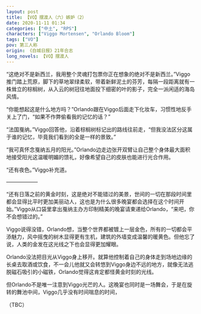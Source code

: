 ```yaml
---
layout: post
title: 【VO】摆渡人（六）嫉妒（2）
date: 2020-11-11 01:34
categories: ["中土", "RPS"]
characters: ["Viggo Mortensen", "Orlando Bloom"]
tags: ["VO"]
pov: 第三人称
origin: 《白城日报》21年合志
long_novels: 【VO】摆渡人
---
```


“这绝对不是新西兰，我用整个灵魂打包票你正在想象的绝对不是新西兰。”Viggo推门踏上荒原，脚下的草地翠绿柔软，带着新鲜泥土的芬芳，每隔一段距离就有一株耸立的棕榈树，从入云的树冠往地面投下细密的叶的影子，完全一派闲适的海岛风情。

“你能想起这是什么地方吗？”Orlando跟在Viggo后面走下化妆车，习惯性地反手关上了门，“如果不作弊偷看我的记忆的话？”

“法国戛纳。”Viggo回答他，沿着棕榈树标记出的路线往前走，“但我没法区分这属于谁的记忆，毕竟我们看到的全是一样的景致。”

“我可真怀念戛纳五月的阳光。”Orlando边走边张开双臂让自己整个身体最大面积地接受阳光这温暖明媚的馈礼，好像希望自己的皮肤也能进行光合作用。

“还有夜色。”Viggo补充道。

——————

“还有日落之前的黄金时刻，这是绝对不能错过的美景，世间的一切在那段时间里都会显得比平时更加美丽动人，这也是为什么很多晚宴都会选择在这个时间开始。”Viggo从口袋里拿出戛纳主办方印制精美的晚宴请柬递给Orlando，“来吧，你不会想错过的。”

Viggo说得没错，Orlando想，当整个世界都被镀上一层金色，所有的一切都会平添魅力，风中摇曳的树木显得更有生机，建筑的外墙变成温馨的暖黄色。但他忘了说，人类的金发在这光线之下也会显得更加耀眼。

Orlando没法把目光从Viggo身上移开。就算他控制着自己的身体走到场地边缘的长桌去取酒或饮食，不一会儿他就又会转悠到Viggo身边不远的地方，就像无法逃脱磁石吸引的小磁铁，Orlando觉得这肯定都怪黄金时刻的光线。

但Orlando不是唯一注意到Viggo光芒的人。这晚宴也同时是一场舞会，于是在旋转的舞池中间，Viggo几乎没有时间喘息的时间，

（TBC）
